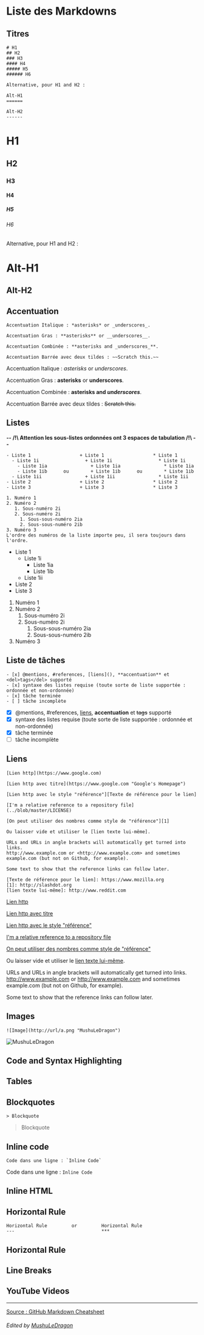 # Liste des Markdowns

## Titres

```
# H1
## H2
### H3
#### H4
##### H5
###### H6

Alternative, pour H1 and H2 :

Alt-H1
======

Alt-H2
------
```

# H1
## H2
### H3
#### H4
##### H5
###### H6

Alternative, pour H1 and H2 :

Alt-H1
======

Alt-H2
------

## Accentuation
```
Accentuation Italique : *asterisks* or _underscores_.

Accentuation Gras : **asterisks** or __underscores__.

Accentuation Combinée : **asterisks and _underscores_**.

Accentuation Barrée avec deux tildes : ~~Scratch this.~~
```

Accentuation Italique : *asterisks* or _underscores_.

Accentuation Gras : **asterisks** or __underscores__.

Accentuation Combinée : **asterisks and _underscores_**.

Accentuation Barrée avec deux tildes : ~~Scratch this.~~


## Listes

__-- /!\ Attention les sous-listes ordonnées ont 3 espaces de tabulation /!\ --__

```
- Liste 1                  + Liste 1                  * Liste 1
  - Liste 1i                 + Liste 1i                 * Liste 1i
    - Liste 1ia                + Liste 1ia                * Liste 1ia
    - Liste 1ib      ou        + Liste 1ib      ou        * Liste 1ib
  - Liste 1ii                + Liste 1ii                * Liste 1ii
- Liste 2                  + Liste 2                  * Liste 2
- Liste 3                  + Liste 3                  * Liste 3

1. Numéro 1
2. Numéro 2
   1. Sous-numéro 2i
   2. Sous-numéro 2i
     1. Sous-sous-numéro 2ia
     2. Sous-sous-numéro 2ib
3. Numéro 3
L'ordre des numéros de la liste importe peu, il sera toujours dans l'ordre.
```

- Liste 1 
  - Liste 1i
    - Liste 1ia
    - Liste 1ib
  - Liste 1ii
- Liste 2
- Liste 3

1. Numéro 1
2. Numéro 2
   1. Sous-numéro 2i
   2. Sous-numéro 2i
      1. Sous-sous-numéro 2ia
      2. Sous-sous-numéro 2ib
3. Numéro 3

## Liste de tâches

```
- [x] @mentions, #references, [liens](), **accentuation** et <del>tags</del> supporté
- [x] syntaxe des listes requise (toute sorte de liste supportée : ordonnée et non-ordonnée)
- [x] tâche terminée
- [ ] tâche incomplète
```

- [x] @mentions, #references, [liens](), **accentuation** et <del>tags</del> supporté
- [x] syntaxe des listes requise (toute sorte de liste supportée : ordonnée et non-ordonnée)
- [x] tâche terminée
- [ ] tâche incomplète

## Liens 
```
[Lien http](https://www.google.com)

[Lien http avec titre](https://www.google.com "Google's Homepage")

[Lien http avec le style "référence"][Texte de référence pour le lien]

[I'm a relative reference to a repository file](../blob/master/LICENSE)

[On peut utiliser des nombres comme style de "référence"][1]

Ou laisser vide et utiliser le [lien texte lui-même].

URLs and URLs in angle brackets will automatically get turned into links. 
http://www.example.com or <http://www.example.com> and sometimes 
example.com (but not on Github, for example).

Some text to show that the reference links can follow later.

[Texte de référence pour le lien]: https://www.mozilla.org
[1]: http://slashdot.org
[lien texte lui-même]: http://www.reddit.com
```

[Lien http](https://www.google.com)

[Lien http avec titre](https://www.google.com "Google's Homepage")

[Lien http avec le style "référence"][Texte de référence pour le lien]

[I'm a relative reference to a repository file](../blob/master/LICENSE)

[On peut utiliser des nombres comme style de "référence"][1]

Ou laisser vide et utiliser le [lien texte lui-même].

URLs and URLs in angle brackets will automatically get turned into links. 
http://www.example.com or <http://www.example.com> and sometimes 
example.com (but not on Github, for example).

Some text to show that the reference links can follow later.

[Texte de référence pour le lien]: https://www.mozilla.org
[1]: http://slashdot.org
[lien texte lui-même]: http://www.reddit.com


## Images
```
![Image](http://url/a.png "MushuLeDragon")
```

![MushuLeDragon](https://avatars2.githubusercontent.com/u/22367990?s=460&v=4 "MushuLeDragon")


## Code and Syntax Highlighting
## Tables
## Blockquotes

```
> Blockquote 
```

> Blockquote 


## Inline code

```
Code dans une ligne : `Inline Code`
```


Code dans une ligne : `Inline Code`


## Inline HTML
## Horizontal Rule

```
Horizontal Rule         or         Horizontal Rule
---                                ***
```

Horizontal Rule
---

## Line Breaks
## YouTube Videos



---
[Source : GitHub Markdown Cheatsheet](https://github.com/adam-p/markdown-here/wiki/Markdown-Cheatsheet)
###### *Edited by [MushuLeDragon](https://github.com/MushuLeDragon)*
